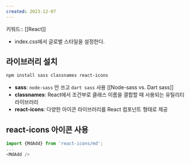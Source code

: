 ```yaml
---
created: 2023-12-07
---
```

키워드:: [[React]]

- index.css에서 글로벌 스타일을 설정한다.

## 라이브러리 설치

```bash
npm install sass classnames react-icons
```

- **sass**: `node-sass` 안 쓰고 `dart sass` 사용 [[Node-sass vs. Dart sass]]
- **classnames**: React에서 조건부로 클래스 이름을 결합할 때 사용되는 유틸리티 라이브러리
- **react-icons**: 다양한 아이콘 라이브러리를 React 컴포넌트 형태로 제공

## react-icons 아이콘 사용

```js
import {MdAdd} from 'react-icons/md';
...
<MdAdd />
```